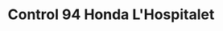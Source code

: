 ---
title: "Control 94 Honda L'Hospitalet"
url: /lhospitalet-de-llobregat/control-94-honda-lhospitalet/
shop: Motorrad
---